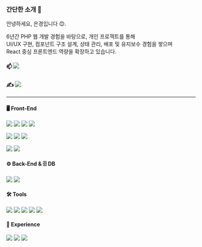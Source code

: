 
### 간단한 소개 🤚 

안녕하세요, 은경입니다 😊.  



6년간 PHP 웹 개발 경험을 바탕으로, 개인 프로젝트를 통해   
UI/UX 구현, 컴포넌트 구조 설계, 상태 관리, 배포 및 유지보수 경험을 쌓으며   
React 중심 프론트엔드 역량을 확장하고 있습니다.  




    





   

#### 📫 <a href="mailto:wjdtjr92@naver.com"> <img src="https://img.shields.io/badge/naver-03C75A?style=flat-square&logo=naver&logoColor=white"> 
</a>

### ✍️ <a href="https://velog.io/@bang04/posts"> <img src="https://img.shields.io/badge/Velog-20C997?style=flat-square&logo=velog&logoColor=white"/>
</a>

---

#### 🖥️ Front-End  
<!-- 웹 기본 기술 -->
<img src="https://img.shields.io/badge/HTML5-E34F26?style=flat-square&logo=html5&logoColor=white"> <img src="https://img.shields.io/badge/CSS3-1572B6?style=flat-square&logo=css3&logoColor=white"> <img src="https://img.shields.io/badge/JavaScript-F7DF1E?style=flat-square&logo=javascript&logoColor=black"> <img src="https://img.shields.io/badge/jquery-0769AD?style=flat-square&logo=jquery&logoColor=white"> 
<!-- 라이브러리 / 프레임워크 -->
<img src="https://img.shields.io/badge/jQuery-0769AD?style=flat-square&logo=jquery&logoColor=white"> <img src="https://img.shields.io/badge/TailwindCSS-06B6D4?style=flat-square&logo=tailwindcss&logoColor=white"> <img src="https://img.shields.io/badge/Bootstrap-7952B3?style=flat-square&logo=bootstrap&logoColor=white">
<!-- 최신 스택 -->
<img src="https://img.shields.io/badge/React-61DAFB?style=flat-square&logo=React&logoColor=black"/> <img src="https://img.shields.io/badge/TypeScript-3178C6?style=flat-square&logo=typescript&logoColor=white"/> 

#### ⚙️ Back-End & 🗄️ DB
<img src="https://img.shields.io/badge/PHP-777BB4?style=flat-square&logo=php&logoColor=white"/> <img src="https://img.shields.io/badge/MySQL-4479A1?style=flat-square&logo=mysql&logoColor=white">  


#### 🛠️ Tools
<img src="https://img.shields.io/badge/Git-F05032?style=flat-square&logo=git&logoColor=white"/> <img src="https://img.shields.io/badge/GitHub-181717?style=flat-square&logo=github&logoColor=white"/> <img src="https://img.shields.io/badge/Jira-0052CC?style=flat-square&logo=jira&logoColor=white"/> <img src="https://img.shields.io/badge/VS%20Code-007ACC?style=flat-square&logo=visual-studio-code&logoColor=white"/> <img src="https://img.shields.io/badge/Eclipse-2C2255?style=flat-square&logo=eclipse-ide&logoColor=white"/>

#### 💼 Experience  
<img src="https://img.shields.io/badge/Java-007396?style=flat-square&logo=java&logoColor=white"/> <img src="https://img.shields.io/badge/Spring-6DB33F?style=flat-square&logo=Spring&logoColor=white"/> <img src="https://img.shields.io/badge/Oracle-F80000?style=flat-square&logo=oracle&logoColor=white"/>



  

